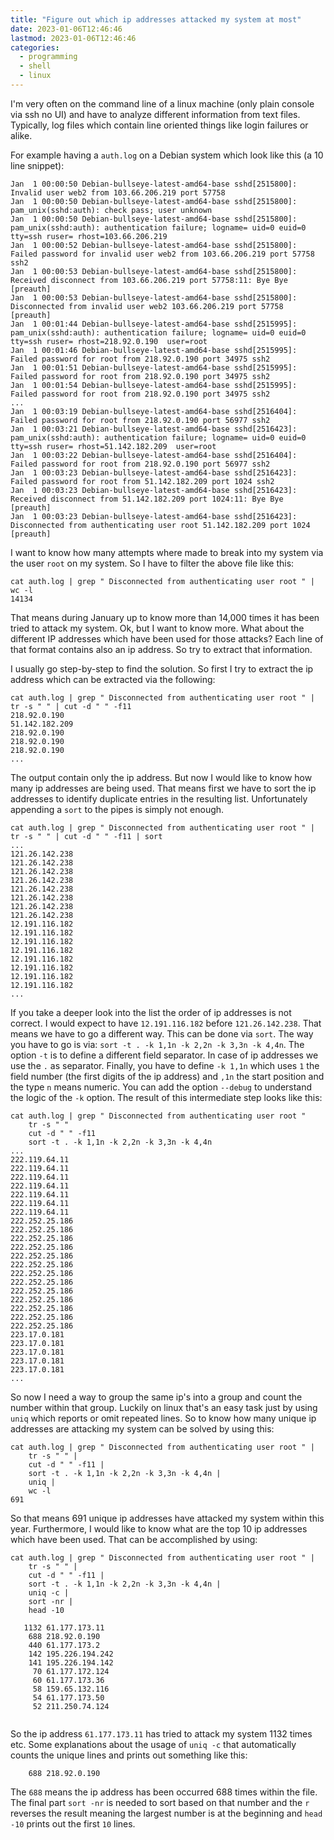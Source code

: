 ```yaml
---
title: "Figure out which ip addresses attacked my system at most"
date: 2023-01-06T12:46:46
lastmod: 2023-01-06T12:46:46
categories:
  - programming
  - shell
  - linux
---
```

I'm very often on the command line of a linux machine (only plain console via ssh no UI) and 
have to analyze different information from text files. Typically, log files which contain
line oriented things like login failures or alike.

For example having a `auth.log` on a Debian system which look like this (a 10 line snippet):
```text
Jan  1 00:00:50 Debian-bullseye-latest-amd64-base sshd[2515800]: Invalid user web2 from 103.66.206.219 port 57758
Jan  1 00:00:50 Debian-bullseye-latest-amd64-base sshd[2515800]: pam_unix(sshd:auth): check pass; user unknown
Jan  1 00:00:50 Debian-bullseye-latest-amd64-base sshd[2515800]: pam_unix(sshd:auth): authentication failure; logname= uid=0 euid=0 tty=ssh ruser= rhost=103.66.206.219 
Jan  1 00:00:52 Debian-bullseye-latest-amd64-base sshd[2515800]: Failed password for invalid user web2 from 103.66.206.219 port 57758 ssh2
Jan  1 00:00:53 Debian-bullseye-latest-amd64-base sshd[2515800]: Received disconnect from 103.66.206.219 port 57758:11: Bye Bye [preauth]
Jan  1 00:00:53 Debian-bullseye-latest-amd64-base sshd[2515800]: Disconnected from invalid user web2 103.66.206.219 port 57758 [preauth]
Jan  1 00:01:44 Debian-bullseye-latest-amd64-base sshd[2515995]: pam_unix(sshd:auth): authentication failure; logname= uid=0 euid=0 tty=ssh ruser= rhost=218.92.0.190  user=root
Jan  1 00:01:46 Debian-bullseye-latest-amd64-base sshd[2515995]: Failed password for root from 218.92.0.190 port 34975 ssh2
Jan  1 00:01:51 Debian-bullseye-latest-amd64-base sshd[2515995]: Failed password for root from 218.92.0.190 port 34975 ssh2
Jan  1 00:01:54 Debian-bullseye-latest-amd64-base sshd[2515995]: Failed password for root from 218.92.0.190 port 34975 ssh2
...
Jan  1 00:03:19 Debian-bullseye-latest-amd64-base sshd[2516404]: Failed password for root from 218.92.0.190 port 56977 ssh2
Jan  1 00:03:21 Debian-bullseye-latest-amd64-base sshd[2516423]: pam_unix(sshd:auth): authentication failure; logname= uid=0 euid=0 tty=ssh ruser= rhost=51.142.182.209  user=root
Jan  1 00:03:22 Debian-bullseye-latest-amd64-base sshd[2516404]: Failed password for root from 218.92.0.190 port 56977 ssh2
Jan  1 00:03:23 Debian-bullseye-latest-amd64-base sshd[2516423]: Failed password for root from 51.142.182.209 port 1024 ssh2
Jan  1 00:03:23 Debian-bullseye-latest-amd64-base sshd[2516423]: Received disconnect from 51.142.182.209 port 1024:11: Bye Bye [preauth]
Jan  1 00:03:23 Debian-bullseye-latest-amd64-base sshd[2516423]: Disconnected from authenticating user root 51.142.182.209 port 1024 [preauth]
```
I want to know how many attempts where made to break into my system via the user `root` on my system.
So I have to filter the above file like this:
```shell
cat auth.log | grep " Disconnected from authenticating user root " | wc -l
14134
```
That means during January up to know more than 14,000 times it has been tried to attack my system. Ok, but 
I want to know more. What about the different IP addresses which have been used for those attacks? Each line of that
format contains also an ip address. So try to extract that information.

I usually go step-by-step to find the solution. So first I try to extract the ip address which can be extracted
via the following:
```shell
cat auth.log | grep " Disconnected from authenticating user root " | tr -s " " | cut -d " " -f11
218.92.0.190
51.142.182.209
218.92.0.190
218.92.0.190
218.92.0.190
...
```
The output contain only the ip address. But now I would like to know how many ip addresses are being used.
That means first we have to sort the ip addresses to identify duplicate entries in the resulting list.
Unfortunately appending a `sort` to the pipes is simply not enough.
```shell
cat auth.log | grep " Disconnected from authenticating user root " | tr -s " " | cut -d " " -f11 | sort
...
121.26.142.238
121.26.142.238
121.26.142.238
121.26.142.238
121.26.142.238
121.26.142.238
121.26.142.238
121.26.142.238
12.191.116.182
12.191.116.182
12.191.116.182
12.191.116.182
12.191.116.182
12.191.116.182
12.191.116.182
12.191.116.182
...
```
If you take a deeper look into the list the order of ip addresses is not correct. I would expect to 
have `12.191.116.182` before `121.26.142.238`. That means we have to go a different way. This can be done via `sort`.
The way you have to go is via: `sort -t . -k 1,1n -k 2,2n -k 3,3n -k 4,4n`. The option `-t` is to define a different
field separator. In case of ip addresses we use the `.` as separator. Finally, you have to define `-k 1,1n` which 
uses `1` the field number (the first digits of the ip address) and `,1n` the start position and the type `n` means
numeric. You can add the option `--debug` to understand the logic of the `-k` option. The result of 
this intermediate step looks like this:

```shell
cat auth.log | grep " Disconnected from authenticating user root " 
    tr -s " "
    cut -d " " -f11
    sort -t . -k 1,1n -k 2,2n -k 3,3n -k 4,4n
...
222.119.64.11
222.119.64.11
222.119.64.11
222.119.64.11
222.119.64.11
222.119.64.11
222.119.64.11
222.252.25.186
222.252.25.186
222.252.25.186
222.252.25.186
222.252.25.186
222.252.25.186
222.252.25.186
222.252.25.186
222.252.25.186
222.252.25.186
222.252.25.186
222.252.25.186
222.252.25.186
223.17.0.181
223.17.0.181
223.17.0.181
223.17.0.181
223.17.0.181
...
```
So now I need a way to group the same ip's into a group and count the number within that group. 
Luckily on linux that's an easy task just by using `uniq` which reports or omit repeated lines. So to know how many unique 
ip addresses are attacking my system can be solved by using this:
```shell
cat auth.log | grep " Disconnected from authenticating user root " |  
    tr -s " " |
    cut -d " " -f11 |
    sort -t . -k 1,1n -k 2,2n -k 3,3n -k 4,4n |
    uniq |
    wc -l
691
```
So that means 691 unique ip addresses have attacked my system within this year. Furthermore,
I would like to know what are the top 10 ip addresses which have been used. That can be accomplished
by using:
```shell
cat auth.log | grep " Disconnected from authenticating user root " |  
    tr -s " " |
    cut -d " " -f11 |
    sort -t . -k 1,1n -k 2,2n -k 3,3n -k 4,4n |
    uniq -c |
    sort -nr |
    head -10
   
   1132 61.177.173.11
    688 218.92.0.190
    440 61.177.173.2
    142 195.226.194.242
    141 195.226.194.142
     70 61.177.172.124
     60 61.177.173.36
     58 159.65.132.116
     54 61.177.173.50
     52 211.250.74.124
    
```
So the ip address `61.177.173.11` has tried to attack my system 1132 times etc. 
Some explanations about the usage of `uniq -c` that automatically counts the unique lines and prints out something
like this:
```text
    688 218.92.0.190
```
The `688` means the ip address has been occurred 688 times within the file. The final part `sort -nr` is
needed to sort based on that number and the `r` reverses the result meaning the largest number is at the 
beginning and `head -10` prints out the first `10` lines.
